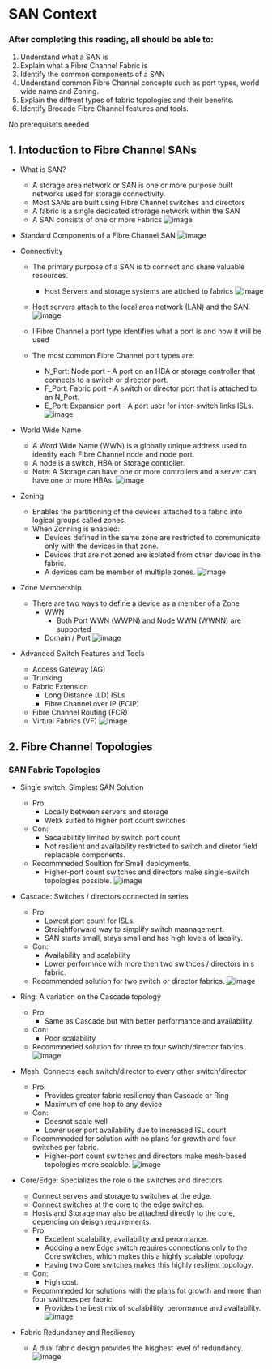 # SAN Context 
  ### After completing this reading, all should be able to:
  1. Understand what a SAN is
  2. Explain what a Fibre Channel Fabric is
  3. Identify the common components of a SAN
  4. Understand common Fibre Channel concepts such as port types, world wide name and Zoning.
  5. Explain the diffrent types of fabric topologies and their benefits.
  6. Identify Brocade Fibre Channel features and tools.

No prerequisets needed

## 1. Intoduction to Fibre Channel SANs

* What is SAN?
  - A storage area network or SAN is one or more purpose built networks used for storage connectivity.
  - Most SANs are built using Fibre Channel switches and directors
  - A fabric is a single dedicated strorage network within the SAN
  - A SAN consists of one or more Fabrics
    ![image](https://github.com/user-attachments/assets/3a5c958d-f64a-47f2-9da5-1c90c6029f2e)

* Standard Components of a Fibre Channel SAN
    ![image](https://github.com/user-attachments/assets/b23bca62-9cc1-4edf-a00c-f80c374ea024)

* Connectivity
  - The primary purpose of a SAN is to connect and share valuable resources.
    -  Host Servers and storage systems are attched to fabrics
      ![image](https://github.com/user-attachments/assets/83b6e638-07b4-4945-be6b-f1865d8e89fb)

  - Host servers attach to the local area network (LAN) and the SAN.
      ![image](https://github.com/user-attachments/assets/c47980df-a07b-4a4c-8cec-a4a4dff0a69f)

  - I Fibre Channel a port type identifies what a port is and how it will be used
  - The most common Fibre Channel port types are:
    - N_Port: Node port - A port on an HBA or storage controller that connects to a switch or director port.
    - F_Port: Fabric port - A switch or director port that is attached to an N_Port.
    - E_Port: Expansion port - A port user for inter-switch links ISLs.
      ![image](https://github.com/user-attachments/assets/da693fc9-c89e-4287-b3b7-431bae10d24a)


* World Wide Name
  - A Word Wide Name (WWN) is a globally unique address used to identify each Fibre Channel node and node port.
  - A node is a switch, HBA or Storage controller. 
  - Note: A Storage can have one or more controllers and a server can have one or more HBAs.
      ![image](https://github.com/user-attachments/assets/303d0ca3-f25e-4b5c-bb1e-38e37ad015a9)


* Zoning
  - Enables the partitioning of the devices attached to a fabric into logical groups called zones.
  - When Zonning is enabled:
    -  Devices defined in the same zone are restricted to communicate only with the devices in that zone.
    -  Devices that are not zoned are isolated from other devices in the fabric.
    -  A devices cam be member of multiple zones.
      ![image](https://github.com/user-attachments/assets/b1d4e843-0064-43e2-8afe-b88020a21058)

* Zone Membership
  - There are two ways to define a device as a member of a Zone
      - WWN
          - Both Port WWN (WWPN) and Node WWN (WWNN) are supported
      - Domain / Port
      ![image](https://github.com/user-attachments/assets/9ac53665-08f0-47bc-867a-9a4d9ee4d92a)

* Advanced Switch Features and Tools
  - Access Gateway (AG)
  - Trunking
  - Fabric Extension
      - Long Distance (LD) ISLs
      - Fibre Channel over IP (FCIP)
  - Fibre Channel Routing (FCR)
  - Virtual Fabrics (VF)
      ![image](https://github.com/user-attachments/assets/b9ffe2d4-aa70-480e-b185-d17b16593c4f)


## 2. Fibre Channel Topologies
  ### SAN Fabric Topologies
  * Single switch: Simplest SAN Solution
    - Pro:
        - Locally between servers and storage
        - Wekk suited to higher port count switches
    - Con:
        - Sacalabiltity limited by switch port count
        - Not resilient and availability restricted to switch and diretor field replacable components.
    - Recommneded Soultion for Small deployments.
        - Higher-port count switches and directors make single-switch topologies possible.
      ![image](https://github.com/user-attachments/assets/6092ef55-13c7-4f0b-a8c3-5c7321be45ae)

  * Cascade: Switches / directors connected in series
    - Pro:
        - Lowest port count for ISLs.
        - Straightforward way to simplify switch maanagement.
        - SAN starts small, stays small and has high levels of lacality.
    - Con:
        - Availability and scalability
        - Lower performnce with more then two swithces / directors in s fabric.
    - Recommended solution for two switch or director fabrics.
      ![image](https://github.com/user-attachments/assets/63285251-0c6b-4b95-9e33-8fce8f99414a)

  * Ring: A variation on the Cascade topology
    - Pro:
        - Same as Cascade but with better performance and availability.
    - Con:
        - Poor scalability
    - Recommneded solution for three to four switch/director fabrics.
      ![image](https://github.com/user-attachments/assets/752f1d3f-55c6-4561-a95d-989272391a55)

  * Mesh: Connects each switch/director to every other switch/director
    - Pro:
        - Provides greator fabric resiliency than Cascade or Ring
        - Maximum of one hop to any device
    - Con:
        - Doesnot scale well
        - Lower user port availability due to increased ISL count
    - Recommneded for solution with no plans for growth and four switches per fabric.
        - Higher-port count switches and directors make mesh-based topologies more scalable.
      ![image](https://github.com/user-attachments/assets/e5ec6457-f377-4140-b3b9-27700c905035)


  * Core/Edge: Specializes the role o the switches and directors
      - Connect servers and storage to switches at the edge.
      - Connect switches at the core to the edge switches.
      - Hosts and Storage may also be attached directly to the core, depending on deisgn requirements.
      - Pro:
          - Excellent scalability, availability and perormance.
          - Addding a new Edge switch requires connections only to the Core switches, which makes this a highly scalable topology.
          - Having two Core switches makes this highly resilient topology.
      - Con:
          - High cost.
      - Recommneded for solutions with the plans fot growth and more than four swithces per fabric
          - Provides the best mix of scalabiltity, perormance and availability.
      ![image](https://github.com/user-attachments/assets/e153cce1-8901-43f4-b481-02fe71db34a7)


  * Fabric Redundancy and Resiliency
      - A dual fabric design provides the hisghest level of redundancy.
      ![image](https://github.com/user-attachments/assets/c015d918-dbfa-429f-9cf9-0df308f1c097)




      
